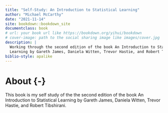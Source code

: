 ```yaml
--- 
title: "Self-Study: An Introduction to Statistical Learning"
author: "Michael McCarthy"
date: "2021-11-14"
site: bookdown::bookdown_site
documentclass: book
# url: your book url like https://bookdown.org/yihui/bookdown
# cover-image: path to the social sharing image like images/cover.jpg
description: |
  Working through the second edition of the book An Introduction to Statistical
  Learning by Gareth James, Daniela Witten, Trevor Hastie, and Robert Tibshirani.
biblio-style: apalike
---
```


# About {-}

This book is my self study of the the second edition of the book An Introduction to Statistical Learning by Gareth James, Daniela Witten, Trevor Hastie, and Robert Tibshirani.
